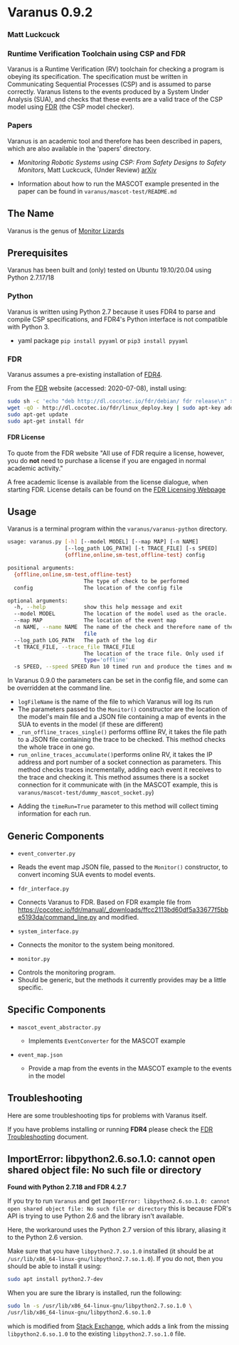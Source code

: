 # Varanus 0.9.2
### Matt Luckcuck
### Runtime Verification Toolchain using CSP and FDR

Varanus is a Runtime Verification (RV) toolchain for checking a program is obeying its specification. The specification must be written in Communicating Sequential Processes (CSP) and is assumed to parse correctly. Varanus listens to the events produced by a System Under Analysis (SUA), and checks that these events are a valid trace of the CSP model using [FDR](https://cocotec.io/fdr/) (the CSP model checker).

### Papers

Varanus is an academic tool and therefore has been described in papers, which are also available in the 'papers' directory.

* _Monitoring Robotic Systems using CSP: From Safety Designs to Safety Monitors_, Matt Luckcuck, (Under Review) [arXiv](https://arxiv.org/abs/2007.03522)
 - Information about how to run the MASCOT example presented in the paper can be found in `varanus/mascot-test/README.md`

## The Name

Varanus is the genus of [Monitor Lizards](https://en.wikipedia.org/wiki/Monitor_lizard)

## Prerequisites

Varanus has been built and (only) tested on Ubuntu 19.10/20.04 using Python 2.7.17/18

### Python

Varanus is written using Python 2.7 because it uses FDR4 to parse and compile CSP specifications, and FDR4's Python interface 
is not compatible with Python 3.

* yaml package `pip install pyyaml` or `pip3 install pyyaml`

### FDR

Varanus assumes a pre-existing installation of [FDR4](https://cocotec.io/fdr/).

From the [FDR](https://cocotec.io/fdr/) website (accessed: 2020-07-08), install using:
```bash
sudo sh -c 'echo "deb http://dl.cocotec.io/fdr/debian/ fdr release\n" > /etc/apt/sources.list.d/fdr.list'
wget -qO - http://dl.cocotec.io/fdr/linux_deploy.key | sudo apt-key add -
sudo apt-get update
sudo apt-get install fdr
```

#### FDR License

To quote from the FDR website
"All use of FDR require a license, however, you do **not** need to purchase a license if you are engaged in normal academic activity."

A free academic license is available from the license dialogue, when starting FDR. License details can be found on the [FDR Licensing Webpage](https://cocotec.io/fdr/licensing.html)


## Usage

Varanus is a terminal program within the `varanus/varanus-python` directory.

```bash
usage: varanus.py [-h] [--model MODEL] [--map MAP] [-n NAME]
                  [--log_path LOG_PATH] [-t TRACE_FILE] [-s SPEED]
                  {offline,online,sm-test,offline-test} config

positional arguments:
  {offline,online,sm-test,offline-test}
                        The type of check to be performed
  config                The location of the config file

optional arguments:
  -h, --help            show this help message and exit
  --model MODEL         The location of the model used as the oracle.
  --map MAP             The location of the event map
  -n NAME, --name NAME  The name of the check and therefore name of the log
                        file
  --log_path LOG_PATH   The path of the log dir
  -t TRACE_FILE, --trace_file TRACE_FILE
                        The location of the trace file. Only used if
                        type='offline'
  -s SPEED, --speed SPEED Run 10 timed run and produce the times and mean.).
```

In Varanus 0.9.0 the parameters can be set in the config file, and some can be overridden at the command line.

* `logFileName` is the name of the file to which Varanus will log its run
* The parameters passed to the `Monitor()` constructor are the location of the model's main file and a JSON file containing a map of events in the SUA to events in the model (if these are different)
* `_run_offline_traces_single()` performs offline RV, it takes the file path to a JSON file containing the trace to be checked. This method checks the whole trace in one go.
* `run_online_traces_accumulate()`performs online RV, it takes the IP address and port number of a socket connection as parameters. This method checks traces incrementally, adding each event it receives to the trace and checking it. This method assumes there is a socket connection for it communicate with (in the MASCOT example, this is `varanus/mascot-test/dummy_mascot_socket.py`)
 - Adding the `timeRun=True` parameter to this method will collect timing information for each run.

## Generic Components

* `event_converter.py`
 - Reads the event map JSON file, passed to the `Monitor()` constructor, to convert incoming SUA events to model events.
* `fdr_interface.py`
 - Connects Varanus to FDR. Based on FDR example file from https://cocotec.io/fdr/manual/_downloads/ffcc2113bd60df5a33677f5bbe5193da/command_line.py and modified.
* `system_interface.py`
 - Connects the monitor to the system being monitored.
* `monitor.py`
 - Controls the monitoring program.
 - Should be generic, but the methods it currently provides may be a little specific.

## Specific Components

* `mascot_event_abstractor.py`
  - Implements `EventConverter` for the MASCOT example

* `event_map.json`
  - Provide a map from the events in the MASCOT example to the events in the model

## Troubleshooting

Here are some troubleshooting tips for problems with Varanus itself.

If you have problems installing or running **FDR4** please check the [FDR Troubleshooting](docs/fdr-troubleshooting.md) document.

## ImportError: libpython2.6.so.1.0: cannot open shared object file: No such file or directory

**Found with Python 2.7.18 and FDR 4.2.7**

If you try to run `Varanus` and get `ImportError: libpython2.6.so.1.0: cannot open shared object file: No such file or directory` this is because FDR's API is trying to use Python 2.6 and the library isn't available.

Here, the workaround uses the Python 2.7 version of this library, aliasing it to the Python 2.6 version.

Make sure that you have `libpython2.7.so.1.0` installed (it should be at `/usr/lib/x86_64-linux-gnu/libpython2.7.so.1.0`). If you do not, then you should be able to install it using:

```bash
sudo apt install python2.7-dev
```

When you are sure the library is installed, run the following:

```bash
sudo ln -s /usr/lib/x86_64-linux-gnu/libpython2.7.so.1.0 \
/usr/lib/x86_64-linux-gnu/libpython2.6.so.1.0

```
which is modified from [Stack Exchange](https://askubuntu.com/questions/427884/libpython2-6-so-1-0-doesnt-exist), which adds a link from the missing `libpython2.6.so.1.0` to the existing `libpython2.7.so.1.0` file.



